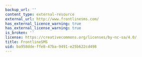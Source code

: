 ```yaml
---
backup_url: ''
content_type: external-resource
external_url: http://www.frontlinesms.com/
has_external_licence_warning: true
has_external_license_warning: true
is_broken: ''
license: https://creativecommons.org/licenses/by-nc-sa/4.0/
title: FrontlineSMS
uid: ba958dde-ffe8-47ba-9491-e25b622cd498
---
```

